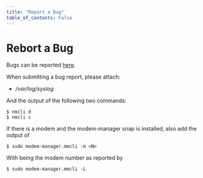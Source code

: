 ```yaml
---
title: "Report a Bug"
table_of_contents: False
---
```


# Rebort a Bug

Bugs can be reported [here](https://bugs.launchpad.net/snappy-hwe-snaps/+filebug).

When submitting a bug report, please attach:

 * */var/log/syslog*

And the output of the following two commands:

```
$ nmcli d
$ nmcli c
```

If there is a modem and the modem-manager snap is installed, also add the output
of

```
$ sudo modem-manager.mmcli -m <N>
```

With being <N> the modem number as reported by

```
$ sudo modem-manager.mmcli -L
```
